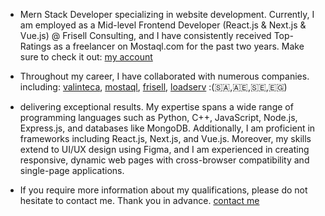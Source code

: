 - Mern Stack Developer specializing in website development. Currently, I am employed as a Mid-level Frontend Developer (React.js & Next.js & Vue.js) @ Frisell Consulting, and I have consistently received Top-Ratings as a freelancer on Mostaql.com for the past two years. Make sure to check it out: [my account](https://mostaql.com/u/mostafaosama66)

- Throughout my career, I have collaborated with numerous companies.
including: [valinteca](https://valinteca.com/), [mostaql](https://mostaql.com/), [frisell](https://frisell.io/), [loadserv](https://www.loadserv.com.eg/) :(🇸🇦,🇦🇪,🇸🇪,🇪🇬)

- delivering exceptional results. My expertise spans a wide range of programming languages such as Python, C++, JavaScript, Node.js, Express.js, and databases like MongoDB. Additionally, I am proficient in frameworks including React.js, Next.js, and Vue.js. Moreover, my skills extend to UI/UX design using Figma, and I am experienced in creating responsive, dynamic web pages with cross-browser compatibility and single-page applications.

- If you require more information about my qualifications, please do not hesitate to contact me.
Thank you in advance.
[contact me](https://discovermee.netlify.app/)

